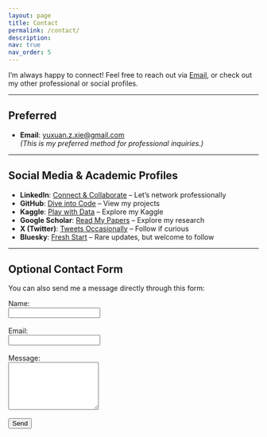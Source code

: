 ```yaml
---
layout: page
title: Contact
permalink: /contact/
description: 
nav: true
nav_order: 5
---
```


I’m always happy to connect! Feel free to reach out via [Email](mailto:yuxuan.z.xie@gmail.com), or check out my other professional or social profiles.

---

## Preferred

- **Email**: [yuxuan.z.xie@gmail.com](mailto:yuxuan.z.xie@gmail.com)   
  *(This is my preferred method for professional inquiries.)*

---

## Social Media & Academic Profiles

- **LinkedIn**: [Connect & Collaborate](https://www.linkedin.com/in/yuxuan-z-xie) – Let’s network professionally
- **GitHub**: [Dive into Code](https://github.com/yuxuani) – View my projects
- **Kaggle**: [Play with Data](https://www.kaggle.com/yuxuani) – Explore my Kaggle
- **Google Scholar**: [Read My Papers](https://scholar.google.com/citations?user=U5vsr_EAAAAJ) –  Explore my research 
- **X (Twitter)**: [Tweets Occasionally](https://x.com/yuxuanzxie) – Follow if curious
- **Bluesky**: [Fresh Start](https://bsky.app/profile/yuxuani.bsky.social) – Rare updates, but welcome to follow

---

## Optional Contact Form

You can also send me a message directly through this form:

<form
  action="https://formspree.io/f/mdkwdwny"
  method="POST"
>
  <label>Name:</label><br>
  <input type="text" name="name"><br><br>
  <label>Email:</label><br>
  <input type="email" name="email"><br><br>
  <label>Message:</label><br>
  <textarea name="message" rows="6"></textarea><br><br>
  <button type="submit">Send</button>

</form>